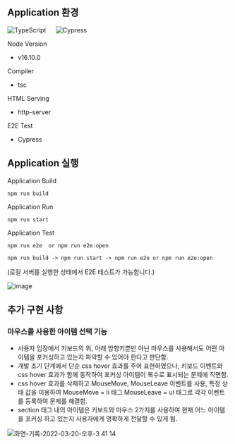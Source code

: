 ## Application 환경 

<img alt="TypeScript" src ="https://img.shields.io/badge/TypeScript-3178C6.svg?&style=for-the-badge&logo=TypeScript&logoColor=white"/> &emsp;
<img alt="Cypress" src ="https://img.shields.io/badge/Cypress-17202C.svg?&style=for-the-badge&logo=Cypress&logoColor=white"/> &emsp;

Node Version
- v16.10.0

Compiler
- tsc

HTML Serving
- http-server

E2E Test
- Cypress


## Application 실행
Application Build 

`npm run build`

Application Run 

`npm run start`

Application Test 

`npm run e2e 
or
npm run e2e:open`

`npm run build -> npm run start -> npm run e2e or npm run e2e:open`

(로컬 서버를 실행한 상태에서 E2E 테스트가 가능합니다.)

![image](https://user-images.githubusercontent.com/65607601/159151522-3d619b37-6570-44f3-b6b0-ccd61fe56ae0.png)

## 추가 구현 사항

### 마우스를 사용한 아이템 선택 기능
- 사용자 입장에서 키보드의 위, 아래 방향키뿐만 아닌 마우스를 사용해서도 어떤 아이템을 포커싱하고 있는지 파악할 수 있어야 한다고 판단함. 
- 개발 초기 단계에서 단순 css hover 효과를 주어 표현하였으나, 키보드 이벤트와 css hover 효과가 함께 동작하여 포커싱 아이템이 복수로 표시되는 문제에 직면함.
- css hover 효과를 삭제하고 MouseMove, MouseLeave 이벤트를 사용, 특정 상태 값을 이용하여 MouseMove = li 태그 MouseLeave = ul 태그로 각각 이벤트를 등록하여 문제를 해결함.
- section 태그 내의 아이템은 키보드와 마우스 2가지를 사용하여 현재 어느 아이템을 포커싱 하고 있는지 사용자에게 명확하게 전달할 수 있게 됨.

![화면-기록-2022-03-20-오후-3 41 14](https://user-images.githubusercontent.com/65607601/159151349-d7de04da-5cf3-49e0-b3ca-89f0cf61391d.gif)
